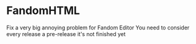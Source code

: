# FandomHTML
Fix a very big annoying problem for Fandom Editor 
You need to consider every release a pre-release it's not finished yet
